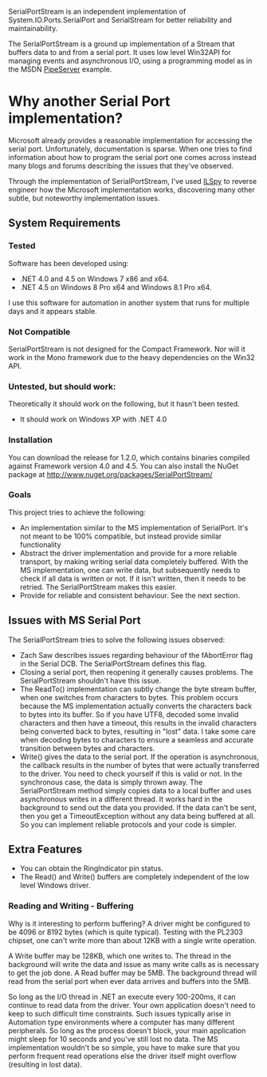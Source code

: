 SerialPortStream is an independent implementation of
System.IO.Ports.SerialPort and SerialStream for better reliability and
maintainability.

The SerialPortStream is a ground up implementation of a Stream that buffers
data to and from a serial port. It uses low level Win32API for managing events
and asynchronous I/O, using a programming model as in the MSDN
[PipeServer](http://msdn.microsoft.com/en-us/library/windows/desktop/aa365603.aspx)
example.

# Why another Serial Port implementation?

Microsoft already provides a reasonable implementation for accessing the
serial port. Unfortunately, documentation is sparse. When one tries to find
information about how to program the serial port one comes across instead many
blogs and forums describing the issues that they've observed.

Through the implementation of SerialPortStream, I've used [ILSpy](http://ilspy.net)
to reverse engineer how the Microsoft implementation works, discovering
many other subtle, but noteworthy implementation issues.

## System Requirements

### Tested

Software has been developed using:
* .NET 4.0 and 4.5 on Windows 7 x86 and x64.
* .NET 4.5 on Windows 8 Pro x64 and Windows 8.1 Pro x64.

I use this software for automation in another system that runs for multiple
days and it appears stable.

### Not Compatible

SerialPortStream is not designed for the Compact Framework. Nor will it work
in the Mono framework due to the heavy dependencies on the Win32 API.

### Untested, but should work:

Theoretically it should work on the following, but it hasn't been tested.
* It should work on Windows XP with .NET 4.0

### Installation

You can download the release for 1.2.0, which contains binaries compiled
against Framework version 4.0 and 4.5. You can also install the NuGet package
at http://www.nuget.org/packages/SerialPortStream/

### Goals

This project tries to achieve the following:
* An implementation similar to the MS implementation of SerialPort. It's not
  meant to be 100% compatible, but instead provide similar functionality
* Abstract the driver implementation and provide for a more reliable
  transport, by making writing serial data completely buffered. With the MS
  implementation, one can write data, but subsequently needs to check if all
  data is written or not. If it isn't written, then it needs to be retried.
  The SerialPortStream makes this easier.
* Provide for reliable and consistent behaviour. See the next section.

## Issues with MS Serial Port

The SerialPortStream tries to solve the following issues observed:
* Zach Saw describes issues regarding behaviour of the fAbortError flag in the
  Serial DCB. The SerialPortStream defines this flag.
* Closing a serial port, then reopening it generally causes problems. The
  SerialPortStream shouldn't have this issue.
* The ReadTo() implementation can subtly change the byte stream buffer, when
  one switches from characters to bytes. This problem occurs because the MS
  implementation actually converts the characters back to bytes into its
  buffer. So if you have UTF8, decoded some invalid characters and then have a
  timeout, this results in the invalid characters being converted back to
  bytes, resulting in "lost" data. I take some care when decoding bytes to
  characters to ensure a seamless and accurate transition between bytes and
  characters.
* Write() gives the data to the serial port. If the operation is asynchronous,
  the callback results in the number of bytes that were actually transferred
  to the driver. You need to check yourself if this is valid or not. In the
  synchronous case, the data is simply thrown away. The SerialPortStream
  method simply copies data to a local buffer and uses asynchronous writes in
  a different thread. It works hard in the background to send out the data you
  provided. If the data can't be sent, then you get a TimeoutException without
  any data being buffered at all. So you can implement reliable protocols and
  your code is simpler.

## Extra Features

* You can obtain the RingIndicator pin status.
* The Read() and Write() buffers are completely independent of the low level
  Windows driver.

### Reading and Writing - Buffering

Why is it interesting to perform buffering? A driver might be configured to be
4096 or 8192 bytes (which is quite typical). Testing with the PL2303 chipset,
one can't write more than about 12KB with a single write operation.

A Write buffer may be 128KB, which one writes to. The thread in the background
will write the data and issue as many write calls as is necessary to get the
job done. A Read buffer may be 5MB. The background thread will read from the
serial port when ever data arrives and buffers into the 5MB.

So long as the I/O thread in .NET an execute every 100-200ms, it can continue
to read data from the driver. Your own application doesn't need to keep to
such difficult time constraints. Such issues typically arise in Automation
type environments where a computer has many different peripherals. So long as
the process doesn't block, your main application might sleep for 10 seconds
and you've still lost no data. The MS implementation wouldn't be so simple,
you have to make sure that you perform frequent read operations else the
driver itself might overflow (resulting in lost data).
